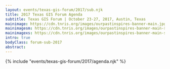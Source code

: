 ```yaml
---
layout: events/texas-gis-forum/2017/sub.njk
title: 2017 Texas GIS Forum Agenda
subtitle: Texas GIS Forum | October 23-27, 2017, Austin, Texas
mainimage: https://cdn.tnris.org/images/ourpastinspires-banner-main.jpg
mainimagesm: https://cdn.tnris.org/images/ourpastinspires-banner-main-sm.jpg
mainimagexs: https://cdn.tnris.org/images/ourpastinspires-banner-main-sm.jpg
intro: true
bodyClass: forum-sub-2017
abstract:
---
```

<div>
{% include "events/texas-gis-forum/2017/agenda.njk" %}
</div>
